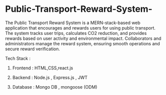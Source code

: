 # Public-Transport-Reward-System-
The Public Transport Reward System is a MERN-stack-based web application that encourages and rewards users for using public transport. The system tracks user trips, calculates CO2 reduction, and provides rewards based on user activity and environmental impact. Collaborators and administrators manage the reward system, ensuring smooth operations and secure reward verification.

Tech Stack : 
1) Frontend :
HTML,CSS,react.js

2) Backend : 
Node.js , Express.js , JWT

3) Database : 
Mongo DB , mongoose (ODM)